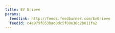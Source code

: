 ```yaml
---
title: EV Grieve
params:
  feedlink: http://feeds.feedburner.com/EvGrieve
  feedid: c4e979f853bad8dc5f08e38c2b811fa2
---
```

